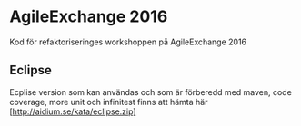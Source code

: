 # AgileExchange 2016
Kod för refaktoriseringes workshoppen på AgileExchange 2016

## Eclipse
Ecplise version som kan användas och som är förberedd med maven, code coverage, more unit och infinitest finns att hämta här [http://aidium.se/kata/eclipse.zip]
